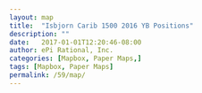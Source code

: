 ```yaml
---
layout: map
title:  "Isbjorn Carib 1500 2016 YB Positions"
description: ""
date:   2017-01-01T12:20:46-08:00
author: ePi Rational, Inc.
categories: [Mapbox, Paper Maps,]
tags: [Mapbox, Paper Maps]
permalink: /59/map/
---
```



<div id="map" class="map"></div>



<script>

var bounds = [     // WSEN
    [-118.01146,32.26936], // Southwest coordinates
    [-115.78124,33.74340]  // Northeast coordinates
];
// 59northltd/cj1l0s8o100032rteodv8ub4s
var map = new mapboxgl.Map({
    container: 'map',
    style: 'mapbox://styles/mapbox/streets-v10',
    zoom: 8,
    minZoom: 2,
    maxZoom: 13.1,
    center: [-66.126708, 18.471794]
});

map.addControl(new mapboxgl.FullscreenControl());
map.addControl(new mapboxgl.NavigationControl());

// http://geojson.io/#id=gist:anonymous/59ba75daf4e37f5b79bb930c3b203c39&map=6/30.098/-69.346
map.on('load', function () {

    var beforeLayer = "place-city-lg-n";

    map.addLayer({
        "id": "route",
        "type": "line",
        "source": {
            "type": "geojson",
            "data": {"type":"Feature","properties":{},"geometry":{"type":"LineString","coordinates":[[-76.29596,36.83189,4],[-76.29604,36.83185,1],[-76.29606,36.83183,0],[-76.29607,36.83183,0],[-76.29606,36.831770000000006,22],[-76.29606,36.831860000000006,0],[-76.29609,36.83181999999999,7],[-76.29605,36.831810000000004,8],[-76.29606,36.83188,0],[-76.29608,36.83183,0],[-76.29604,36.83183,0],[-76.29611,36.83197,0],[-76.296,36.83131,0],[-76.29598,36.83167,0],[-76.29609,36.83188,0],[-76.29608,36.831860000000006,0],[-76.29606,36.83185,0],[-76.29607,36.831860000000006,1],[-76.29604,36.83184,2],[-76.29608,36.83184,4],[-76.29606,36.83185,0],[-76.29606,36.83184,0],[-76.29605,36.83181999999999,0],[-76.29605,36.831869999999995,0],[-76.29606,36.83183,0],[-76.29603,36.831860000000006,1],[-76.29604,36.83185,0],[-76.29605,36.83184,0],[-76.29604,36.83184,1],[-76.29603,36.83184,0],[-76.29605,36.831860000000006,0],[-76.29605,36.83184,3],[-76.29606,36.831860000000006,2],[-76.29605,36.83181999999999,6],[-76.29607,36.83183,0],[-76.29605,36.83184,0],[-76.29604,36.83181999999999,6],[-76.29605,36.83185,0],[-76.29605,36.83181999999999,0],[-76.29603,36.83181999999999,0],[-76.29606,36.831810000000004,3],[-76.29605,36.831860000000006,0],[-76.29608,36.83181999999999,3],[-76.29607,36.83183,6],[-76.29606,36.83188,0],[-76.29605,36.83185,0],[-76.29606,36.83185,0],[-76.29606,36.83183,0],[-76.29632,36.845119999999994,2],[-76.31092,36.8574,0],[-76.3305,36.872240000000005,0],[-76.33419,36.891149999999996,0],[-76.33795,36.909769999999995,1],[-76.33685,36.92894,0],[-76.33602,36.950509999999994,0],[-76.33131,36.97153,0],[-76.31599,36.985870000000006,0],[-76.3009,36.99494,0],[-76.27916,36.99995,0],[-76.24919,37.00523,0],[-76.21523,36.99925,0],[-76.1849,36.99293,0],[-76.15599,36.986140000000006,0],[-76.12852,36.97931,0],[-76.10303,36.97305,0],[-76.07857,36.968869999999995,0],[-76.056,36.9636,0],[-76.0376,36.9588,0],[-76.01307,36.95031,0],[-75.99011,36.937470000000005,0],[-75.74952,36.67949,0],[-75.62155,36.346050000000005,2],[-75.38872,36.07048,0],[-75.15835,35.690979999999996,0],[-74.67363,35.45175999999999,0],[-74.10694,35.28909,0],[-73.72746,34.92699,0],[-73.49269,34.516940000000005,0],[-73.16773,34.178979999999996,0],[-72.79904,33.832080000000005,0],[-72.42457,33.485,0],[-72.37565,33.10744,0],[-72.19263,32.65501999999999,0],[-71.73596,32.321830000000006,0],[-71.26823,31.971869999999996,0],[-70.74585,31.650720000000007,0],[-70.25106,31.412360000000007,0],[-69.84373,31.052350000000004,0],[-69.45034,30.669020000000003,0],[-69.08724,30.403450000000007,0],[-68.71527,30.384640000000005,4],[-68.57932,30.072900000000004,0],[-68.27798,29.826909999999998,2],[-68.02142,29.481099999999998,18],[-67.80671,29.158739999999995,4],[-67.49484,28.87433,0],[-67.05655,28.654120000000006,4],[-66.65148,28.366650000000007,6],[-66.38753,27.975539999999995,1],[-66.04876,27.57826,4],[-65.60337,27.22453,8],[-65.53787,26.7149,9],[-65.57266,26.211560000000006,0],[-65.55324,25.736069999999998,4],[-65.42971,25.30072,0],[-65.47161,24.929919999999996,0],[-65.4716,24.5968,0],[-65.41239,24.252070000000003,0],[-65.35097,23.849890000000002,0],[-65.29598,23.44077,0],[-65.26865,22.975189999999998,1],[-65.16183,22.516360000000006,0],[-65.09041,22.009169999999997,0],[-65.08208,21.622640000000004,0],[-65.02367,21.213120000000004,0],[-65.00702,20.787589999999994,9],[-64.89875,20.375839999999997,0],[-64.78005,19.93365,0],[-64.64547,19.46611,0],[-64.62677,19.40294,0],[-64.61642,19.337400000000002,0],[-64.6111,19.268870000000007,0],[-64.60681,19.204610000000002,0],[-64.60109,19.140569999999997,0],[-64.59465,19.078879999999998,0],[-64.58901,19.01657,0],[-64.5771,18.957710000000006,0],[-64.56356,18.89994,0],[-64.55037,18.84021,0],[-64.5353,18.78313,0],[-64.52407,18.723349999999996,0],[-64.51454,18.662989999999994,0],[-64.50147,18.604640000000003,0],[-64.48915,18.547039999999996,0],[-64.48447,18.492509999999996,0],[-64.49803,18.443420000000003,0],[-64.53106,18.4088,0],[-64.61118,18.367059999999995,2],[-64.63674,18.3968,5],[-64.63603,18.397689999999997,4],[-64.63603,18.397689999999997,5],[-64.636,18.39774,0],[-64.63604,18.397689999999997,11],[-64.63609,18.397710000000004,17],[-64.63602,18.3977,1],[-64.636,18.3977,7],[-64.63604,18.397689999999997,4],[-64.63603,18.3977,6],[-64.63599,18.3977,0],[-64.63603,18.397769999999994,0],[-64.63605,18.397729999999996,0],[-64.63608,18.397710000000004,0],[-64.63603,18.397710000000004,3],[-64.63603,18.397769999999994,1],[-64.63608,18.3977,0],[-64.63604,18.397720000000007,6],[-64.63605,18.3977,0],[-64.636,18.397660000000002,4],[-64.63602,18.397679999999994,9],[-64.63606,18.397720000000007,27],[-64.63603,18.397689999999997,6],[-64.63586,18.397660000000002,0],[-64.63603,18.397689999999997,2],[-64.63603,18.3977,0],[-64.63602,18.397689999999997,4],[-64.63579,18.397639999999996,1],[-64.63583,18.397639999999996,4],[-64.6358,18.39761,0],[-64.63582,18.397620000000003,2],[-64.63585,18.397599999999997,12],[-64.63582,18.397639999999996,5],[-64.57017,18.356890000000007,0],[-64.57011,18.35705,4],[-64.57016,18.35714,0],[-64.57015,18.35736,0],[-64.57009,18.357370000000003,0],[-64.55726,18.37943,3],[-64.53086,18.449529999999996,22],[-64.53078,18.449370000000002,4],[-64.53075,18.449389999999994,2],[-64.53064,18.44954,9]]}}
        },
        "layout": {
            "line-join": "round",
            "line-cap": "round"
        },
        "paint": {
            "line-color": "#fad117",
            "line-width": 4,
            "line-dasharray": [3, 3, 1]
        }
    }, beforeLayer);

    map.addLayer({
        "id": "bezier",
        "type": "line",
        "source": {
          "type": "geojson",
          "data": {"type":"Feature","properties":{"stroke":"#0f0","line-color":"#f00"},"geometry":{"type":"LineString","coordinates":[[-66.126708984375,18.47179400162541],[-66.12670289843838,18.471795508648636],[-66.12668466510718,18.47180002097814],[-66.12665432109934,18.471807525503646],[-66.1266119031328,18.47181800911488],[-66.12655744792556,18.471831458701573],[-66.12649099219556,18.471847861153456],[-66.12641257266073,18.471867203360247],[-66.12632222603906,18.471889472211682],[-66.1262199890485,18.47191465459748],[-66.12432111914063,18.472380204571667],[-66.1240790617239,18.472439326768637],[-66.12382559127172,18.47250119206643],[-66.12356074450203,18.472565787354778],[-66.12328455813281,18.47263309952341],[-66.12299706888199,18.47270311546205],[-66.12269831346752,18.472775822060427],[-66.12238832860739,18.47285120620827],[-66.12206715101952,18.4729292547953],[-66.1217348174219,18.47300995471125],[-66.11735335253907,18.474068891957504],[-66.11689001082487,18.474180385219242],[-66.11641599043433,18.47429435937636],[-66.11593132808542,18.474410801318577],[-66.11543606049611,18.474529697935633],[-66.11493022438431,18.474651036117248],[-66.11441385646802,18.47477480275315],[-66.11388699346519,18.47490098473307],[-66.11334967209376,18.475029568946727],[-66.1128019290717,18.47516054228386],[-66.10609942822265,18.476755181603483],[-66.10542948939359,18.47691380182102],[-66.10474960624731,18.477074640728482],[-66.1040598155018,18.477237685215602],[-66.10336015387499,18.477402922172104],[-66.10265065808487,18.477570338487723],[-66.10193136484936,18.477739921052184],[-66.10120231088644,18.477911656755204],[-66.10046353291406,18.478085532486524],[-66.09971506765017,18.478261535135864],[-66.09085308984373,18.48033419133018],[-66.08999124108243,18.480534694394542],[-66.08912018236302,18.48073715394338],[-66.08823995040353,18.480941556866433],[-66.08735058192187,18.481147890053418],[-66.08645211363601,18.48135614039407],[-66.08554458226394,18.481566294778112],[-66.08462802452355,18.481778340095275],[-66.08370247713282,18.481992263235277],[-66.08276797680973,18.482208051087852],[-66.07190808105472,18.48470103895818],[-66.07086900954374,18.484938180760395],[-66.06982146243385,18.48517701684164],[-66.06876547644296,18.485417534091646],[-66.06770108828906,18.48565971940014],[-66.06662833469011,18.48590355965685],[-66.06554725236403,18.486149041751503],[-66.06445787802878,18.486396152573825],[-66.06336024840235,18.486644879013546],[-66.06225440020268,18.486895207960387],[-66.04955814550782,18.489750842308034],[-66.04835653842984,18.49001937873913],[-66.04714719011207,18.490289347243813],[-66.04593013727242,18.490560734711806],[-66.0447054166289,18.490833528032837],[-66.04347306489944,18.49110771409664],[-66.042233118802,18.49138327979293],[-66.04098561505454,18.491660212011443],[-66.039730590375,18.491938497641907],[-66.03846808148135,18.492218123574048],[-66.02409702685547,18.495378719200332],[-66.02274757139308,18.495673406151337],[-66.02139110905004,18.495969262970483],[-66.02002767654427,18.496266276547495],[-66.01865731059374,18.49656443377209],[-66.01728004791642,18.496863721534005],[-66.01589592523021,18.497164126722968],[-66.01450497925313,18.497465636228704],[-66.01310724670311,18.49776823694094],[-66.01170276429812,18.498071915749403],[-65.99581846874999,18.50147978745564],[-65.99433585208584,18.50179538081759],[-65.99284696290013,18.50211188184223],[-65.99135183791084,18.502429277419278],[-65.98985051383593,18.502747554438475],[-65.98834302739333,18.503066699789535],[-65.98682941530102,18.503386700362196],[-65.98530971427694,18.503707543046183],[-65.98378396103905,18.504029214731215],[-65.98225219230532,18.504351702307034],[-65.96501621484376,18.50794916489454],[-65.96341512416042,18.50828042055846],[-65.9618084953147,18.50861232167962],[-65.96019636502452,18.508944855147746],[-65.95857877000782,18.50927800785256],[-65.95695574698257,18.5096117666838],[-65.95532733266674,18.509946118531186],[-65.95369356377829,18.510281050284448],[-65.95205447703516,18.510616548833315],[-65.95041010915531,18.51095260106751],[-65.93198400878907,18.5146819693376],[-65.93027913126919,18.515023643194517],[-65.92856944994605,18.515365700303228],[-65.92685500153756,18.515708127553452],[-65.92513582276173,18.516050911834927],[-65.92341195033646,18.516394040037365],[-65.92168342097975,18.516737499050507],[-65.91995027140953,18.517081275764077],[-65.91821253834377,18.5174253570678],[-65.9164702585004,18.517769729851405],[-65.8970155942383,18.521573318605398],[-65.89522161706451,18.52192016654634],[-65.89342357044654,18.522267135533628],[-65.8916214911024,18.522614212456983],[-65.88981541575001,18.522961384206134],[-65.88800538110735,18.523308637670805],[-65.88619142389234,18.52365595974073],[-65.88437358082298,18.524003337305636],[-65.8825518886172,18.524350757255245],[-65.88072638399296,18.52469820647929],[-65.86040471484375,18.52851833051849],[-65.85853632519864,18.52886510843449],[-65.8566646004685,18.529211745191386],[-65.8547895773713,18.529558227678898],[-65.852911292625,18.52990454278676],[-65.85102978294753,18.530250677404695],[-65.84914508505688,18.530596618422432],[-65.84725723567098,18.5309423527297],[-65.84536627150781,18.531287867216225],[-65.8434722292853,18.53163314877174],[-65.82244511425782,18.535412122897476],[-65.820516999324,18.53575358667956],[-65.8185862836643,18.536094647097087],[-65.81665300399668,18.536435291039787],[-65.81471719703906,18.536775505397387],[-65.81277889950942,18.53711527705961],[-65.81083814812574,18.53745459291619],[-65.80889497960592,18.53779343985685],[-65.80694943066797,18.53813180477132],[-65.80500153802983,18.53846967454933],[-65.78343053613281,18.542149813562904],[-65.78145738309293,18.542480719102105],[-65.77948236368627,18.5428109590713],[-65.77750551463083,18.543140520360215],[-65.77552687264452,18.54346938985858],[-65.77354647444534,18.543797554456127],[-65.77156435675121,18.544125001042573],[-65.76958055628012,18.544451716507655],[-65.76759510975,18.5447776877411],[-65.76560805387881,18.545102901632628],[-65.7436547241211,18.54862652033537],[-65.74165122015773,18.54894162352271],[-65.73964658418676,18.549255798934595],[-65.73764085292612,18.549569033460756],[-65.73563406309374,18.549881313990916],[-65.73362625140761,18.55019262741481],[-65.73161745458569,18.550502960622158],[-65.72960770934591,18.55081230050269],[-65.72759705240625,18.551120633946134],[-65.72558552048466,18.551427947842217],[-65.703411421875,18.55473736103544],[-65.70139225417081,18.55503141776195],[-65.69937268881812,18.555324284507552],[-65.69735276253489,18.555615948161986],[-65.69533251203906,18.55590639561497],[-65.69331197404861,18.556195613756238],[-65.6912911852815,18.556483589475512],[-65.68927018245566,18.556770309662525],[-65.68724900228906,18.557055761206996],[-65.68522768149965,18.557339930998662],[-65.66299437304687,18.560377453483675],[-65.66097422878445,18.560645219640385],[-65.65895442123266,18.560911533610742],[-65.65693498710947,18.561176382284472],[-65.65491596313281,18.561439752551316],[-65.65289738602065,18.561701631300984],[-65.65087929249096,18.56196200542322],[-65.64886171926169,18.562220861807738],[-65.64684470305079,18.56247818734427],[-65.6448282805762,18.56273396892254],[-65.62269732128907,18.565441915500664],[-65.62069088765102,18.5656781469786],[-65.61868552508275,18.565912664064733],[-65.61668127030221,18.5661454536488],[-65.61467816002734,18.566376502620525],[-65.6126762309761,18.56660579786962],[-65.61067551986645,18.566833326285842],[-65.60867606341635,18.567059074758898],[-65.60667789834376,18.567283030178515],[-65.6046810613666,18.567505179434434],[-65.58281401025391,18.569825864906974],[-65.5808359744229,18.570025317597167],[-65.57885974402075,18.57022279369011],[-65.57688535576548,18.570418280075536],[-65.574912846375,18.570611763643164],[-65.5729422525673,18.57080323128273],[-65.57097361106031,18.57099266988396],[-65.56900695857199,18.57118006633658],[-65.56704233182032,18.57136540753032],[-65.56507976752322,18.571548680354894],[-65.54363818359377,18.573424419523178],[-65.54170323275235,18.57358184931666],[-65.53977082169897,18.573737040307435],[-65.53784098715158,18.57388997938525],[-65.53591376582813,18.574040653439816],[-65.53398919444656,18.57418904936088],[-65.53206730972484,18.574335154038142],[-65.53014814838096,18.57447895436136],[-65.5282317471328,18.57462043722024],[-65.5263181426984,18.57475958950452],[-65.50546358496094,18.576132697169854],[-65.50358640629177,18.57624285995764],[-65.50171250176977,18.576350521737286],[-65.49984190811288,18.576455669398516],[-65.49797466203906,18.576558289831052],[-65.49611080026625,18.57665836992463],[-65.49425035951245,18.576755896568976],[-65.49239337649557,18.57685085665381],[-65.49053988793361,18.576943237068864],[-65.48868993054447,18.577033024703866],[-65.4685839580078,18.577845815667565],[-65.4667792386935,18.5779034673407],[-65.46497852788549,18.57795835580024],[-65.46318186230172,18.57801046793591],[-65.46138927866016,18.578059790637447],[-65.45960081367875,18.578106310794574],[-65.45781650407545,18.578150015297016],[-65.45603638656821,18.578190891034502],[-65.45426049787501,18.57822892489676],[-65.45248887471377,18.57826410377351],[-65.43329304638671,18.5784588928369],[-65.4315754736099,18.578458789286405],[-65.4298626436985,18.57845566031687],[-65.42815459337046,18.578449492818017],[-65.42645135934374,18.578440273679576],[-65.42475297833633,18.578427989791273],[-65.42305948706614,18.578412628042845],[-65.4213709222512,18.578394175324007],[-65.41968732060937,18.578372618524497],[-65.41800871885869,18.578347944534034],[-65.39988459374999,18.577867046498426],[-65.39826885469327,18.57780394361533],[-65.39665859286109,18.57773755310774],[-65.3950538449714,18.57766786186539],[-65.39345464774219,18.577594856778003],[-65.39186103789139,18.57751852473531],[-65.39027305213696,18.577438852627033],[-65.38869072719687,18.57735582734291],[-65.38711409978906,18.577269435772656],[-65.3855432066315,18.577179664806007],[-65.36865234375,18.57596539447271],[-65.36715099928006,18.57583387017706],[-65.36565159214086,18.57569845994765],[-65.36415412661874,18.575559180431405],[-65.362658607,18.575416048275255],[-65.36116503757096,18.575269080126127],[-65.35967342261792,18.575118292630957],[-65.3581837664272,18.574963702436666],[-65.35669607328515,18.574805326190187],[-65.35521034747806,18.574643180538448],[-65.33899843359376,18.572615558643854],[-65.33753665013882,18.572409478589456],[-65.33607688974097,18.572199845539878],[-65.33461915668649,18.571986676142043],[-65.33316345526171,18.571769987042888],[-65.33170978975296,18.571549794889336],[-65.33025816444653,18.57132611632832],[-65.32880858362876,18.57109896800676],[-65.32736105158594,18.57086836657159],[-65.3259155726044,18.570634328669744],[-65.31015203173828,18.567837865970265],[-65.30873152382475,18.567563888928724],[-65.30731312469459,18.56728669183058],[-65.30589683863411,18.567006291322762],[-65.30448266992968,18.5667227040522],[-65.30307062286758,18.56643594666582],[-65.30166070173414,18.56614603581056],[-65.30025291081564,18.565852988133337],[-65.29884725439844,18.565556820281085],[-65.29744373676883,18.565257548900735],[-65.28214742871094,18.561765491883996],[-65.28076991086513,18.56143027662691],[-65.27939458752905,18.561092174251808],[-65.27802146298899,18.56075120140561],[-65.27665054153125,18.56040737473524],[-65.27528182744217,18.56006071088764],[-65.27391532500805,18.559711226509734],[-65.27255103851523,18.55935893824845],[-65.27118897225,18.559003862750718],[-65.26982913049869,18.558646016663463],[-65.25501891503906,18.554531611817094],[-65.25368610178738,18.55414181711607],[-65.25235556877172,18.5537494682356],[-65.25102732027841,18.553354581822624],[-65.24970136059375,18.55295717452406],[-65.24837769400406,18.552557262986838],[-65.24705632479565,18.55215486385789],[-65.24573725725486,18.55174999378415],[-65.24442049566797,18.551342669412534],[-65.24310604432131,18.550932907389985],[-65.22880078125,18.546269401201606],[-65.2275143871188,18.545831685828244],[-65.22623035894995,18.54539174921402],[-65.22494870102975,18.544949608005865],[-65.22366941764453,18.5445052788507],[-65.22239251308059,18.544058778395463],[-65.22111799162427,18.54361012328708],[-65.21984585756186,18.54315933017248],[-65.21857611517969,18.54270641569859],[-65.21730876876407,18.54225139651234],[-65.20352731787109,18.537112035469587],[-65.20228905738675,18.536633058195488],[-65.20105324859108,18.53615219261911],[-65.19981989577036,18.535669455387378],[-65.19858900321094,18.535184863147215],[-65.19736057519913,18.534698432545564],[-65.19613461602125,18.534210180229348],[-65.19491112996359,18.53372012284549],[-65.1936901213125,18.533228277040926],[-65.19247159435427,18.532734659462584],[-65.17923281542969,18.527192690053077],[-65.17804440311856,18.526679109649848],[-65.17685852822241,18.526163973882916],[-65.17567519502755,18.525647299399207],[-65.1744944078203,18.52512910284566],[-65.173316170887,18.524609400869195],[-65.17214048851392,18.524088210116744],[-65.17096736498739,18.523565547235236],[-65.16979680459376,18.5230414288716],[-65.16862881161929,18.522515871672766],[-65.15595156445312,18.516644540384135],[-65.15481471484158,18.516103015623372],[-65.15368048837134,18.51556026843749],[-65.1525488893287,18.515016315473414],[-65.151419922,18.514471173378077],[-65.15029359067154,18.513924858798397],[-65.14916989962964,18.513377388381315],[-65.14804885316062,18.51282877877376],[-65.14693045555079,18.512279046622652],[-65.14581471108646,18.51172820857493],[-65.13371785546875,18.505600761894804],[-65.13263428308316,18.505037951548115],[-65.1315534195652,18.504474251714882],[-65.13047526920114,18.50390967904204],[-65.12939983627734,18.50334425017651],[-65.1283271250801,18.502777981765227],[-65.12725713989575,18.50221089045512],[-65.12618988501058,18.501642992893117],[-65.12512536471094,18.501074305726142],[-65.12406358328312,18.500504845601128],[-65.1125659790039,18.494194530017133],[-65.11153739837063,18.493617092856116],[-65.11051161233131,18.493039099147143],[-65.1094886251722,18.49246056553713],[-65.10846844117968,18.491881508673018],[-65.10745106464005,18.49130194520173],[-65.1064364998396,18.490721891770196],[-65.10542475106467,18.490141365025348],[-65.10441582260157,18.48956038161411],[-65.1034097187366,18.48897895818341],[-65.09253022558595,18.48255902018317],[-65.09155835123136,18.481973614979434],[-65.09058935719702,18.48138798616631],[-65.08962324776927,18.48080215039074],[-65.08866002723437,18.480216124299645],[-65.08769969987868,18.479629924539953],[-65.08674226998852,18.4790435677586],[-65.0857877418502,18.478457070602502],[-65.08483611975,18.477870449718605],[-65.08388740797427,18.477283721753828],[-65.07364488574218,18.47082740782497],[-65.07273143219265,18.47024069335011],[-65.07182094468969,18.469654088204447],[-65.07091342751963,18.469067609034916],[-65.07000888496876,18.46848127248844],[-65.0691073213234,18.467895095211947],[-65.06820874086986,18.46730909385237],[-65.0673131478945,18.46672328505664],[-65.06642054668359,18.46613768547168],[-65.06553094152348,18.46555231174442],[-65.05594425,18.459132868374578],[-65.05509093178189,18.458551503400198],[-65.05424066533668,18.457970580693598],[-65.05339345495065,18.457390116901706],[-65.05254930491016,18.456810128671453],[-65.05170821950149,18.456230632649763],[-65.05087020301099,18.45565164548357],[-65.05003525972495,18.4550731838198],[-65.04920339392969,18.454495264305383],[-65.04837460991152,18.453917903587246],[-65.03946260888672,18.447608577264035],[-65.0386711405264,18.44703922056174],[-65.03788280966528,18.446470639065808],[-65.0370976205897,18.445902849423163],[-65.03631557758594,18.445335868280736],[-65.03553668494034,18.44476971228545],[-65.03476094693922,18.44420439808424],[-65.03398836786887,18.443639942324037],[-65.03321895201562,18.44307636165176],[-65.03245270366581,18.44251367271435],[-65.02423425292969,18.436387709925405],[-65.02350634895352,18.4358370202668],[-65.02278166820288,18.435287438753132],[-65.02206021496409,18.43473898203133],[-65.02134199352344,18.434191666748326],[-65.02062700816727,18.43364550955105],[-65.01991526318189,18.433100527086424],[-65.0192067628536,18.43255673600139],[-65.01850151146876,18.432014152942862],[-65.01779951331363,18.43147279455778],[-65.01029347265624,18.425603441790727],[-65.0096308475906,18.425078077947408],[-65.00897153147682,18.42455415518761],[-65.00831552860117,18.424031690158262],[-65.00766284325,18.423510699506288],[-65.00701347970963,18.422991199878624],[-65.00636744226635,18.422473207922188],[-65.00572473520651,18.421956740283917],[-65.0050853628164,18.42144181361074],[-65.00444932938235,18.42092844454959],[-64.99767455859374,18.415388948292055],[-64.997078926965,18.41489556903563],[-64.99648669001442,18.414403963801306],[-64.99589785202829,18.413914149236],[-64.99531241729296,18.413426141986662],[-64.99473039009476,18.412939958700203],[-64.99415177471997,18.412455616023564],[-64.99357657545492,18.41197313060367],[-64.99300479658595,18.41149251908745],[-64.99243644239932,18.411013798121825],[-64.98641180126953,18.405877404861435],[-64.98588487760404,18.405422668963503],[-64.985361434343,18.404970040026246],[-64.9848414757728,18.404519534696604],[-64.98432500617969,18.4040711696215],[-64.98381202985,18.403624961447854],[-64.98330255107007,18.403180926822607],[-64.9827965741262,18.40273908239269],[-64.98229410330468,18.402299444805017],[-64.98179514289188,18.401862030706535],[-64.97653949121094,18.397201986930916],[-64.97608299003508,18.39679255316308],[-64.97563005498999,18.3963855592945],[-64.97518069036202,18.395981021972116],[-64.9747349004375,18.395578957842844],[-64.97429268950272,18.395179383553618],[-64.973854061844,18.39478231575137],[-64.97341902174765,18.394387771083025],[-64.9729875735,18.393995766195516],[-64.97255972138737,18.39360631773577],[-64.96809191894532,18.38949586993255],[-64.96770755478543,18.389138397066407],[-64.96732684248268,18.38878369703811],[-64.96694978632334,18.388431786494582],[-64.96657639059376,18.388082682082754],[-64.96620665958024,18.387736400449548],[-64.96584059756908,18.387392958241897],[-64.96547820884666,18.387052372106734],[-64.96511949769923,18.38671465869098],[-64.96476446841312,18.38637983464157],[-64.96110337500001,18.382892229298378],[-64.96079286238248,18.382593376105543],[-64.96048608734839,18.38229762868913],[-64.96018305418406,18.382005003696055],[-64.95988376717578,18.381715517773273],[-64.95958823060988,18.381429187567687],[-64.9592964487727,18.381146029726235],[-64.95900842595053,18.38086606089586],[-64.95872416642969,18.380589297723468],[-64.95844367449648,18.380315756855996],[-64.95560814990235,18.377524240460456],[-64.95537320335355,18.37729066571253],[-64.9551420801145,18.377060529679593],[-64.95491478447154,18.37683384900859],[-64.95469132071094,18.376610640346442],[-64.95447169311905,18.376390920340082],[-64.95425590598218,18.37617470563644],[-64.95404396358664,18.375962012882443],[-64.95383587021875,18.37575285872502],[-64.95363163016482,18.375547259811096],[-64.95164053417969,18.373525078850836],[-64.95148286822598,18.37336344131941],[-64.95132911130835,18.373205575441563],[-64.95117926771312,18.373051497864225],[-64.95103334172656,18.372901225234322],[-64.95089133763504,18.372754774198796],[-64.95075325972486,18.37261216140456],[-64.95061911228233,18.372473403498546],[-64.95048889959374,18.37233851712769],[-64.95036262594544,18.372207518938914],[-64.94923481835937,18.371027919901557],[-64.94915614752713,18.370944878358245],[-64.94908147145728,18.370865941407082],[-64.94901079443613,18.370791125695014],[-64.94894412075,18.37072044786897],[-64.9488814546852,18.370653924575862],[-64.94882280052809,18.370591572462637],[-64.9487681625649,18.370533408176215],[-64.94871754508203,18.370479448363525],[-64.94867095236575,18.3704297096715]]}}
      },
        "layout": {
            "line-join": "round",
            "line-cap": "round"
        },
        "paint": {
            "line-color": "#fad117",
            "line-width": 4
        }
    }, beforeLayer);



});
</script>
